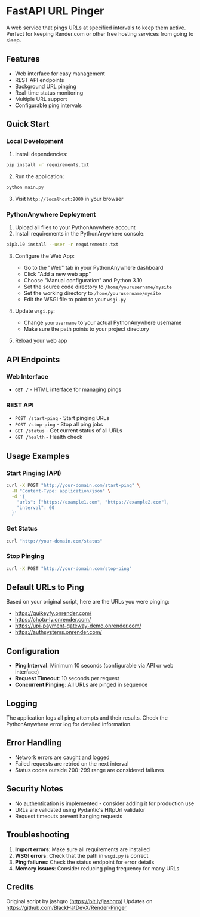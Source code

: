 # FastAPI URL Pinger

A web service that pings URLs at specified intervals to keep them active. Perfect for keeping Render.com or other free hosting services from going to sleep.

## Features

- Web interface for easy management
- REST API endpoints
- Background URL pinging
- Real-time status monitoring
- Multiple URL support
- Configurable ping intervals

## Quick Start

### Local Development

1. Install dependencies:
```bash
pip install -r requirements.txt
```

2. Run the application:
```bash
python main.py
```

3. Visit `http://localhost:8000` in your browser

### PythonAnywhere Deployment

1. Upload all files to your PythonAnywhere account
2. Install requirements in the PythonAnywhere console:
```bash
pip3.10 install --user -r requirements.txt
```

3. Configure the Web App:
   - Go to the "Web" tab in your PythonAnywhere dashboard
   - Click "Add a new web app"
   - Choose "Manual configuration" and Python 3.10
   - Set the source code directory to `/home/yourusername/mysite`
   - Set the working directory to `/home/yourusername/mysite`
   - Edit the WSGI file to point to your `wsgi.py`

4. Update `wsgi.py`:
   - Change `yourusername` to your actual PythonAnywhere username
   - Make sure the path points to your project directory

5. Reload your web app

## API Endpoints

### Web Interface
- `GET /` - HTML interface for managing pings

### REST API
- `POST /start-ping` - Start pinging URLs
- `POST /stop-ping` - Stop all ping jobs
- `GET /status` - Get current status of all URLs
- `GET /health` - Health check

## Usage Examples

### Start Pinging (API)
```bash
curl -X POST "http://your-domain.com/start-ping" \
  -H "Content-Type: application/json" \
  -d '{
    "urls": ["https://example1.com", "https://example2.com"],
    "interval": 60
  }'
```

### Get Status
```bash
curl "http://your-domain.com/status"
```

### Stop Pinging
```bash
curl -X POST "http://your-domain.com/stop-ping"
```

## Default URLs to Ping

Based on your original script, here are the URLs you were pinging:
- https://quikeyfy.onrender.com/
- https://chotu-ly.onrender.com/
- https://upi-payment-gateway-demo.onrender.com/
- https://authsystems.onrender.com/

## Configuration

- **Ping Interval**: Minimum 10 seconds (configurable via API or web interface)
- **Request Timeout**: 10 seconds per request
- **Concurrent Pinging**: All URLs are pinged in sequence

## Logging

The application logs all ping attempts and their results. Check the PythonAnywhere error log for detailed information.

## Error Handling

- Network errors are caught and logged
- Failed requests are retried on the next interval
- Status codes outside 200-299 range are considered failures

## Security Notes

- No authentication is implemented - consider adding it for production use
- URLs are validated using Pydantic's HttpUrl validator
- Request timeouts prevent hanging requests

## Troubleshooting

1. **Import errors**: Make sure all requirements are installed
2. **WSGI errors**: Check that the path in `wsgi.py` is correct
3. **Ping failures**: Check the status endpoint for error details
4. **Memory issues**: Consider reducing ping frequency for many URLs

## Credits

Original script by jashgro (https://bit.ly/jashgro)
Updates on https://github.com/BlackHatDevX/Render-Pinger
